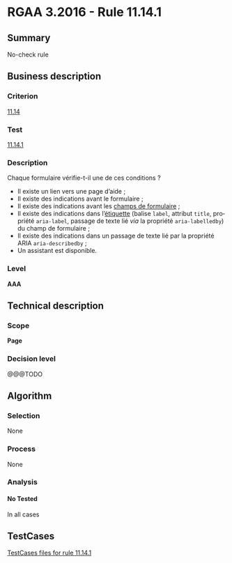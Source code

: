 # RGAA 3.2016 - Rule 11.14.1

## Summary
No-check rule


## Business description

### Criterion
[11.14](http://references.modernisation.gouv.fr/rgaa-accessibilite/criteres.html#crit-11-14)

### Test
[11.14.1](http://references.modernisation.gouv.fr/rgaa-accessibilite/criteres.html#test-11-14-1)

### Description
<div lang="fr">Chaque formulaire v&#xE9;rifie-t-il une de ces conditions&nbsp;? <ul><li>Il existe un lien vers une page d&#x2019;aide&nbsp;;</li> <li>Il existe des indications avant le formulaire&nbsp;;</li> <li>Il existe des indications avant les <a href="http://references.modernisation.gouv.fr/rgaa-accessibilite/glossaire.html#champ-de-saisie-de-formulaire">champs de formulaire</a>&nbsp;;</li> <li>Il existe des indications dans l&#x2019;<a href="http://references.modernisation.gouv.fr/rgaa-accessibilite/glossaire.html#tiquette-de-champs-de-formulaire">&#xE9;tiquette</a> (balise <code lang="en">label</code>, attribut <code lang="en">title</code>, propri&#xE9;t&#xE9; <code lang="en">aria-label</code>, passage de texte li&#xE9; <i>via</i> la propri&#xE9;t&#xE9; <code lang="en">aria-labelledby</code>) du champ de formulaire&nbsp;;</li> <li>Il existe des indications dans un passage de texte li&#xE9; par la propri&#xE9;t&#xE9; ARIA <code lang="en">aria-describedby</code>&nbsp;;</li> <li>Un assistant est disponible.</li> </ul></div>

### Level
**AAA**


## Technical description

### Scope
**Page**

### Decision level
@@@TODO


## Algorithm

### Selection
None

### Process
None

### Analysis

#### No Tested
In all cases


##  TestCases

[TestCases files for rule 11.14.1](https://github.com/Asqatasun/Asqatasun/tree/RGAA_3.2016/rules/rules-rgaa3.2016/src/test/resources/testcases/rgaa32016/Rgaa32016Rule111401/)


